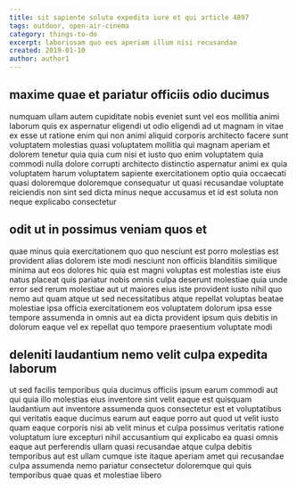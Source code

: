 ```yaml
---
title: sit sapiente soluta expedita iure et qui article 4897
tags: outdoor, open-air-cinema
category: things-to-do
excerpt: laboriosam quo eos aperiam illum nisi recusandae
created: 2019-01-10
author: author1
---
```


## maxime quae et pariatur officiis odio ducimus

numquam ullam autem cupiditate nobis eveniet sunt vel eos mollitia animi laborum quis ex aspernatur eligendi ut odio eligendi ad ut magnam in vitae ex esse ut ratione enim qui non animi aliquid corporis architecto facere sunt voluptatem molestias quasi voluptatem mollitia qui magnam aperiam et dolorem tenetur quia quia cum nisi et iusto quo enim voluptatem quia commodi nulla dolore corrupti architecto distinctio aspernatur animi ex quia voluptatem harum voluptatem sapiente exercitationem optio quia occaecati quasi doloremque doloremque consequatur ut quasi recusandae voluptate reiciendis non sint sed dicta minus neque accusamus et id est soluta non neque explicabo consectetur

## odit ut in possimus veniam quos et

quae minus quia exercitationem quo quo nesciunt est porro molestias est provident alias dolorem iste modi nesciunt non officiis blanditiis similique minima aut eos dolores hic quia est magni voluptas est molestias iste eius natus placeat quis pariatur nobis omnis culpa deserunt molestiae quia unde error sed rerum molestiae aut ut maiores eius iste provident iusto nihil quo nemo aut quam atque ut sed necessitatibus atque repellat voluptas beatae molestiae ipsa officia exercitationem eos voluptatem dolorum ipsa esse tempore assumenda in omnis aut ea dicta provident ipsum quis debitis in dolorum eaque vel ex repellat quo tempore praesentium voluptate modi

## deleniti laudantium nemo velit culpa expedita laborum

ut sed facilis temporibus quia ducimus officiis ipsum earum commodi aut qui quia illo molestias eius inventore sint velit eaque est quisquam laudantium aut inventore assumenda quos consectetur est et voluptatibus qui veritatis eaque ducimus earum aut eaque porro aut quod ut velit iusto quam eaque corporis nisi ab velit minus et culpa possimus veritatis ratione voluptatum iure excepturi nihil accusantium qui explicabo ea quasi omnis eaque aut perferendis ullam quasi recusandae atque culpa debitis temporibus aut est ullam cumque iste itaque aperiam amet qui recusandae culpa assumenda nemo pariatur consectetur doloremque qui quis temporibus quae quas et molestiae libero
